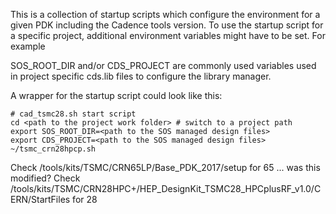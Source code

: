 This is a collection of startup scripts which configure the environment for a given PDK including the Cadence tools version. To use the startup script for a specific project, additional environment variables might have to be set. For example

SOS_ROOT_DIR and/or CDS_PROJECT are commonly used variables used in project specific cds.lib files to configure the library manager.

A wrapper for the startup script could look like this:

    # cad_tsmc28.sh start script
    cd <path to the project work folder> # switch to a project path
    export SOS_ROOT_DIR=<path to the SOS managed design files>
    export CDS_PROJECT=<path to the SOS managed design files>
    ~/tsmc_crn28hpcp.sh


Check /tools/kits/TSMC/CRN65LP/Base_PDK_2017/setup for 65 ... was this modified?
Check /tools/kits/TSMC/CRN28HPC+/HEP_DesignKit_TSMC28_HPCplusRF_v1.0/CERN/StartFiles for 28
